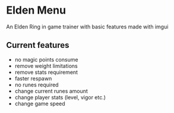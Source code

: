 # Elden Menu
 An Elden Ring in game trainer with basic features made with imgui
 
 ## Current features
 
 - no magic points consume
 - remove weight limitations
 - remove stats requirement
 - faster respawn
 - no runes required
 - change current runes amount
 - change player stats (level, vigor etc.)
 - change game speed

